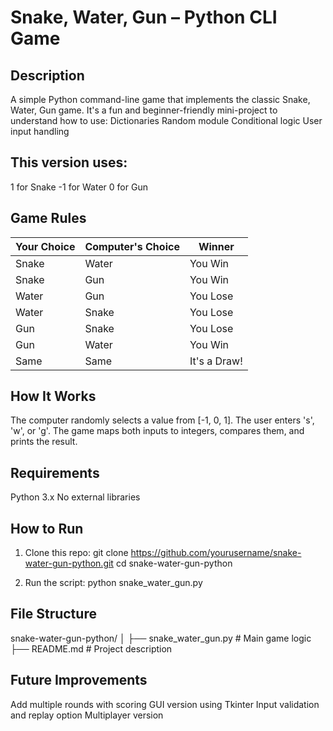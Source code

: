 # **Snake, Water, Gun – Python CLI Game**

## **Description**
A simple Python command-line game that implements the classic Snake, Water, Gun game. It's a fun and beginner-friendly mini-project to understand how to use:
Dictionaries
Random module
Conditional logic
User input handling


## **This version uses:**
1 for Snake
-1 for Water
0 for Gun


## **Game Rules**
| Your Choice | Computer's Choice | Winner       |
| ----------- | ----------------- | ------------ |
| Snake       | Water             | You Win      |
| Snake       | Gun               | You Win      |
| Water       | Gun               | You Lose     |
| Water       | Snake             | You Lose     |
| Gun         | Snake             | You Lose     |
| Gun         | Water             | You Win      |
| Same        | Same              | It's a Draw! |


## **How It Works**
The computer randomly selects a value from [-1, 0, 1].
The user enters 's', 'w', or 'g'.
The game maps both inputs to integers, compares them, and prints the result.


## **Requirements**
 Python 3.x
 No external libraries


## **How to Run**
1. Clone this repo:
git clone https://github.com/yourusername/snake-water-gun-python.git
cd snake-water-gun-python

2. Run the script:
python snake_water_gun.py


## **File Structure**
snake-water-gun-python/
│
├── snake_water_gun.py   # Main game logic
├── README.md            # Project description


## **Future Improvements**
Add multiple rounds with scoring
GUI version using Tkinter
Input validation and replay option
Multiplayer version
